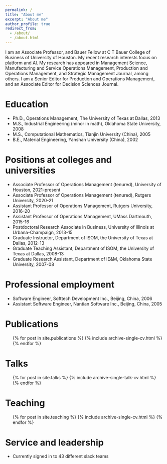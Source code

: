```yaml
---
permalink: /
title: "About me"
excerpt: "About me"
author_profile: true
redirect_from: 
  - /about/
  - /about.html
---
```


I am an Associate Professor, and Bauer Fellow at C T Bauer College of Business of University of Houston. My recent research interests focus on platform and Al. My research has appeared in Management Science, Manufacturing and Service Operations Management, Production and Operations Management, and Strategic Management Journal, among others. I am a Senior Editor for Production and Operations Management, and an Associate Editor for Decision Sciences Journal.

Education
=====

* Ph.D., Operations Management, The University of Texas at Dallas, 2013
* M.S., Industrial Engineering (minor in math), Oklahoma State University, 2008
* M.S., Computational Mathematics, Tianjin University (China), 2005
* B.E., Material Engineering, Yanshan University (China), 2002

Positions at colleges and universities
======
* Associate Professor of Operations Management (tenured), University of Houston, 2021-present
* Associate Professor of Operations Management (tenured), Rutgers University, 2020-21
* Assistant Professor of Operations Management, Rutgers University, 2016-20
* Assistant Professor of Operations Management, UMass Dartmouth, 2015-16
* Postdoctoral Research Associate in Business, University of Illinois at Urbana-Champaign, 2013-15
* Graduate Instructor, Department of ISOM, the University of Texas at Dallas, 2012-13
* Graduate Teaching Assistant, Department of ISOM, the University of Texas at Dallas, 2008-13
* Graduate Research Assistant, Department of IE&M, Oklahoma State University, 2007-08

Professional employment
======
* Software Engineer, Softtech Development Inc., Beijing, China, 2006  
* Assistant Software Engineer, Nantian Software Inc., Beijing, China, 2005

Publications
======
  <ul>{% for post in site.publications %}
    {% include archive-single-cv.html %}
  {% endfor %}</ul>
  
Talks
======
  <ul>{% for post in site.talks %}
    {% include archive-single-talk-cv.html %}
  {% endfor %}</ul>
  
Teaching
======
  <ul>{% for post in site.teaching %}
    {% include archive-single-cv.html %}
  {% endfor %}</ul>
  
Service and leadership
======
* Currently signed in to 43 different slack teams
